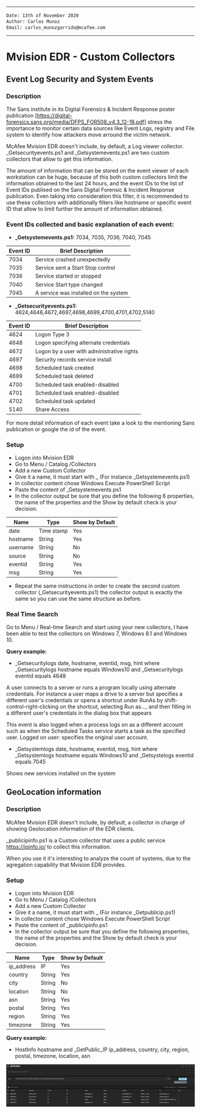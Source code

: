 ﻿___

    Date: 13th of November 2020
    Author: Carlos Munoz
    Email: carlos_munozgarrido@mcafee.com

___
# Mvision EDR - Custom Collectors

## Event Log Security and System Events

### Description

The Sans institute in its Digital Forensics & Incident Response poster publication [https://digital-forensics.sans.org/media/DFPS_FOR508_v4.3_12-18.pdf] stress the importance to monitor certain data sources like Event Logs, registry and File system to identify how attackers move arround the victim network.

McAfee Mvision EDR doesn't include, by default, a Log viewer collector. 
_Getsecurityevents.ps1 and _Getsystemevents.ps1 are two custom collectors that allow to get this information.

The amount of information that can be stored on the event viewer of each workstation can be huge, because of this both custom collectors limit the information obtained to the last 24 hours, and the event IDs to the list of Event IDs publised on the Sans Digital Forensic & Incident Response publication. Even taking into consideration this filter, it is recommended to use these collectors with additionally filters like hostname or specific event ID that allow to limit further the amount of information obtained.

### Event IDs collected  and basic explanation of each event:

* **_Getsystemevents.ps1:** 7034, 7035, 7036, 7040, 7045

Event ID | Brief Description
--- | --- 
7034 | Service crashed unexpectedly
7035 | Service sent a Start Stop control
7036 | Service started or stopped
7040 | Service Start type changed
7045 | A service was installed on the system

* **_Getsecurityevents.ps1:** 4624,4648,4672,4697,4698,4699,4700,4701,4702,5140

Event ID | Brief Description
--- | --- 
4624 | Logon Type 3
4648 | Logon specifying alternate credentials
4672 | Logon by a user with administrative rights
4697 | Security records service install
4698 | Scheduled task created
4699 | Scheduled task deleted
4700 | Scheduled task enabled-disabled
4701 | Scheduled task enabled-disabled
4702 | Scheduled task updated
5140 | Share Access

For more detail information of each event take a look to the mentioning Sans publication or google the id of the event.

### Setup

* Logon into Mvision EDR
* Go to Menu / Catalog /Collectors
* Add a new Custom Collector 
* Give it a name, it must start with _ (For instance _Getsystemevents.ps1)
* In collector content chose Windows Execute PowerShell Script
* Paste the content of _Getsystemevents.ps1 
* In the collector output be sure that you define the following 6 properties, the name of the properties and the Show by default check is your decision. 

Name | Type | Show by Default
--- | --- | ---
date | Time stamp | Yes
hostname | String | Yes
username | String | No
source | String | No
eventid | String | Yes
msg | String | Yes

* Repeat the same instructions in order to create the second custom collector (_Getsecurityevents.ps1) the collector output is exactly the same so you can use the same structure as before.

### Real Time Search

Go to Menu / Real-time Search and start using your new collectors, I have been able to test the collectors on Windows 7, Windows 8.1 and Windows 10.

**Query example:**

* _Getsecuritylogs date, hostname, eventid, msg, hint where _Getsecuritylogs hostname equals Windows10 and _Getsecuritylogs eventid equals 4648

A user connects to a server or runs a program locally using alternate credentials.  For instance a user maps a drive to a server but specifies a different user's credentials or opens a shortcut under RunAs by shift-control-right-clicking on the shortcut, selecting Run as..., and then filling in a different user's credentials in the dialog box that appears

This event is also logged when a process logs on as a different account such as when the Scheduled Tasks service starts a task as the specified user. Logged on user: specifies the original user account.

* _Getsystemlogs date, hostname, eventid, msg, hint where _Getsystemlogs hostname equals Windows10 and _Getsystelogs eventid equals 7045

Shows new services installed on the system

## GeoLocation information

### Description

McAfee Mvision EDR doesn't include, by default, a collector in charge of showing Geolocation information of the EDR clients. 

_publicipinfo.ps1 is a Custom collector that uses a public service https://ipinfo.io/ to collect this information.

When you use it it's interesting to analyze the count of systems, due to the agregation capability that Mvision EDR provides.

### Setup

* Logon into Mvision EDR
* Go to Menu / Catalog /Collectors
* Add a new Custom Collector 
* Give it a name, it must start with _ (For instance _Getpublicip.ps1)
* In collector content chose Windows Execute PowerShell Script
* Paste the content of _publicipinfo.ps1 
* In the collector output be sure that you define the following properties, the name of the properties and the Show by default check is your decision. 

Name | Type | Show by Default
--- | --- | ---
ip_address | IP | Yes
country | String | Yes
city | String | No
location | String | No
asn | String | Yes
postal | String | Yes
region | String | Yes
timezone | String | Yes

**Query example:**

* HostInfo hostname and _GetPublic_IP ip_address, country, city, region, postal, timezone, location, asn

![MvEDR Real Time Search Image](../images/mvedr__getpublicip.jpg)